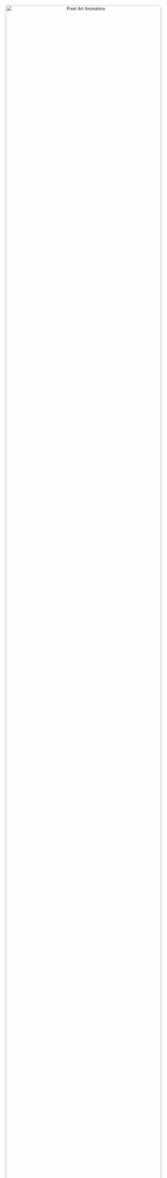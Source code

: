 
<div align="center" style="margin: 140px 0;">
  <img src="https://media3.giphy.com/media/3o7TKOliZn5OBLLjVe/giphy.gif)(https://media0.giphy.com/media/v1.Y2lkPTc5MGI3NjExcXUzYTJkbWFuZ2RubWRrZnAycXF0OTMzNzRweHBqNTV5eHRnYmYycCZlcD12MV9pbnRlcm5hbF9naWZfYnlfaWQmY3Q9Zw/heOKY8nrJUMfK/giphy.gif" 
       width="100%" 
       style="border-radius: 8px; box-shadow: 0 4px 8px rgba(0,0,0,0.2);" 
       alt="Pixel Art Animation"/>
</div>

# 👋 Привет, я Артём !

<p align="center">
  <img src="https://readme-typing-svg.demolab.com?font=Fira+Code&pause=1000&color=22D3EE&center=true&vCenter=true&width=435&lines=Frontend+Developer;Open+to+Work;From+Ulyanovsk" alt="Титулка" />
</p>

Я frontend-разработчик из Ульяновска. Развиваюсь в вебе, всегда рад новым проектам и интересным задачам. Готов к сотрудничеству и открыт для предложений!

---

## 🛠 Мой стек технологий

<p align="center">
  <img src="https://skillicons.dev/icons?i=html,css,js,react,php,laravel,docker,git,figma,bootstrap" alt="Stack icons" />
</p>

```javascript
const aboutMe = {
  code: ["HTML", "CSS", "JavaScript", "PHP", "JSX"],
  frameworks: ["React", "Laravel", "Bootstrap"],
  tools: ["Git", "Figma", "Docker"],
  learning: ["TypeScript"],
};

```
### 📫 Как со мной связаться

<p align="center">
<a href="https://mail.google.com/mail/?view=cm&fs=1&to=artemchervyakov2@gmail.com" target="_blank">
  <img src="https://img.shields.io/badge/-Gmail-EA4335?style=for-the-badge&logo=gmail&logoColor=white" />
</a>
  <a href="https://t.me/worksoll" title="Telegram">
    <img src="https://img.shields.io/badge/-Telegram-26A5E4?style=for-the-badge&logo=telegram&logoColor=white" alt="Telegram" />
  </a>
  <a href="https://discord.gg/pika4y" title="Discord: lll">
    <img src="https://img.shields.io/badge/-Discord-5865F2?style=for-the-badge&logo=discord&logoColor=white" alt="Discord" />
  </a>
  <a href="https://ulyanovsk.hh.ru/resume_converter/%D0%A7%D0%B5%D1%80%D0%B2%D1%8F%D0%BA%D0%BE%D0%B2%20%D0%90%D1%80%D1%82%D1%91%D0%BC%20%D0%92%D0%B0%D0%BB%D0%B5%D1%80%D1%8C%D0%B5%D0%B2%D0%B8%D1%87.pdf?hash=184cf032ff0f3da5120039ed1f64645836387a&type=pdf&hhtmFrom=resume_list&hhtmSource=resume" 
     download
     title="Скачать резюме с HeadHunter">
    <img src="https://img.shields.io/badge/-Скачать_резюме-DD3636?style=for-the-badge&logo=headhunter&logoColor=white" alt="HeadHunter PDF" />
  </a>
</p>

<p align="center">
  <img src="https://media.giphy.com/media/3o7TKOliZn5OBLLjVe/giphy.gif" alt="Pixel Vinyl" width="300" style="border-radius:8px; box-shadow:0 4px 12px rgba(0,0,0,0.3);" />
</p>

# 🧠 Немного личного

## 💭 Я хочу не просто писать код — я хочу **творить**.  
Создавать интерфейсы, которые цепляют взгляд, и решения, которые делают жизнь проще.  

## 👥 Мне важно быть частью **лучшей команды** — где уважают идеи, шутят на лету и ловят общий ритм.  
Я быстро нахожу контакт, умею слушать и говорить — люблю, когда код и коммуникация идут в унисон.  

## ✨ Верю, что сила разработчика — не только в знаниях, но и в умении **понимать других**.  
Поэтому всегда держу баланс между логикой и человечностью.
